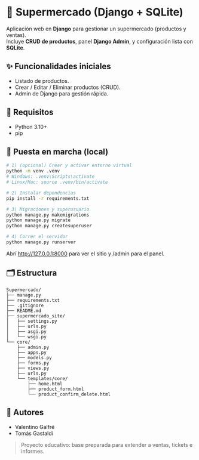 # 🛒 Supermercado (Django + SQLite)

Aplicación web en **Django** para gestionar un supermercado (productos y ventas).  
Incluye **CRUD de productos**, panel **Django Admin**, y configuración lista con **SQLite**.

## ✨ Funcionalidades iniciales
- Listado de productos.
- Crear / Editar / Eliminar productos (CRUD).
- Admin de Django para gestión rápida.

## 🧰 Requisitos
- Python 3.10+
- pip

## 🚀 Puesta en marcha (local)
```bash
# 1) (opcional) Crear y activar entorno virtual
python -m venv .venv
# Windows: .venv\Scripts\activate
# Linux/Mac: source .venv/bin/activate

# 2) Instalar dependencias
pip install -r requirements.txt

# 3) Migraciones y superusuario
python manage.py makemigrations
python manage.py migrate
python manage.py createsuperuser

# 4) Correr el servidor
python manage.py runserver
```
Abrí http://127.0.0.1:8000 para ver el sitio y /admin para el panel.

## 🗂️ Estructura
```
Supermercado/
├── manage.py
├── requirements.txt
├── .gitignore
├── README.md
├── supermercado_site/
│   ├── settings.py
│   ├── urls.py
│   ├── asgi.py
│   └── wsgi.py
└── core/
    ├── admin.py
    ├── apps.py
    ├── models.py
    ├── forms.py
    ├── views.py
    ├── urls.py
    └── templates/core/
        ├── home.html
        ├── product_form.html
        └── product_confirm_delete.html
```

## 👥 Autores
- Valentino Galfré
- Tomás Gastaldi

> Proyecto educativo: base preparada para extender a ventas, tickets e informes.
